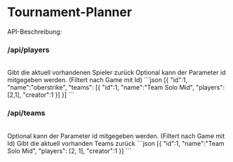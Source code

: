 # Tournament-Planner
API-Beschreibung:




<h3>/api/players</h3> <br>
Gibt die aktuell vorhandenen Spieler zurück 
Optional kann der Parameter id mitgegeben werden. (Filtert nach Game mit Id)
```json
[{
  "id":1,
  "name":"oberstrike",
  "teams":
    [{
    "id":1,
    "name":"Team Solo Mid",
    "players":[2,1],
    "creator":1
    }]
}]
```

<h3>/api/teams</h3> <br>
Optional kann der Parameter id mitgegeben werden. (Filtert nach Game mit Id)
Gibt die aktuell vorhanden Teams zurück
```json
[{
  "id":1,
  "name":"Team Solo Mid",
  "players":
     [2,
      1],
  "creator":1
}]
```

